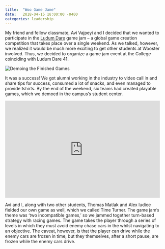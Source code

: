 ```yaml
---
title:  "Woo Game Jame"
date:   2018-04-15 18:00:00 -0400
categories: leadership
---
```


My friend and fellow classmate, Avi Vajpeyi and I decided that we wanted to participate in the [Ludum Dare]() game jam – a global game creation competition that takes place over a single weekend. As we talked, however, we realized it would be much more exciting to get other students at Wooster involved. Thus, we decided to organize a game jam event at the College coinciding with Ludum Dare 41.

![Demoing the Finished Games]({{site.baseurl}}/assets/jam.jpg)

It was a success! We got alumni working in the industry to video call in and share tips for success, consumed a lot of snacks, and even managed to provide tshirts. By the end of the weekend, six teams had created playable games, which we demoed in the campus’s student center.

<iframe width="100%" height="315" src="https://www.youtube.com/embed/eKdHRfMhVDI" frameborder="0" allow="autoplay; encrypted-media" allowfullscreen></iframe>

Avi and I, along with two other students, Thomas Matlak and Alex Iudice fielded our own game as well, which we called Time Turner. The game jam’s theme was ‘two incompatible games,’ so we jammed together turn-based strategy with racing games. The game takes the player through a series of levels in which they must avoid enemy chase cars in the whilst navigating to an objective. The caveat, however, is that the player can drive while the enemy cars are frozen in time, but they themselves, after a short pause, are frozen while the enemy cars drive.
